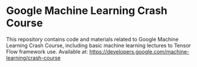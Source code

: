 # Google Machine Learning Crash Course
This repository contains code and materials related to Google Machine Learning Crash Course, including basic machine learning lectures to Tensor Flow framework use. Available at: https://developers.google.com/machine-learning/crash-course
